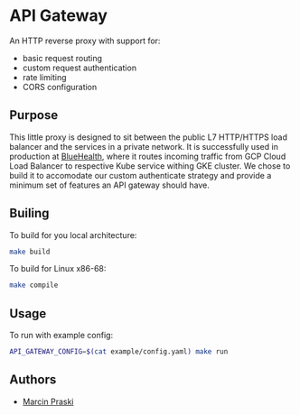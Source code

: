 # API Gateway

An HTTP reverse proxy with support for:
* basic request routing
* custom request authentication
* rate limiting
* CORS configuration

## Purpose

This little proxy is designed to sit between the public L7 HTTP/HTTPS load balancer and the services in a private network. It is successfully used in production at [BlueHealth](https://github.com/blue-health), where it routes incoming traffic from GCP Cloud Load Balancer to respective Kube service withing GKE cluster. We chose to build it to accomodate our custom authenticate strategy and provide a minimum set of features an API gateway should have.

## Builing

To build for you local architecture:

```bash
make build
```

To build for Linux x86-68:

```bash
make compile
```

## Usage

To run with example config:

```bash
API_GATEWAY_CONFIG=$(cat example/config.yaml) make run
```

## Authors

- [Marcin Praski](https://github.com/mpraski)
